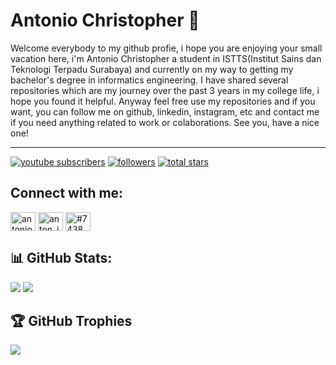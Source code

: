 <h1>Antonio Christopher 🤘</h1>
<p>Welcome everybody to my github profie, i hope you are enjoying your small vacation here, i'm Antonio Christopher a student in ISTTS(Institut Sains dan Teknologi Terpadu Surabaya) and currently on my way to getting my bachelor's degree in informatics engineering. I have shared several repositories which are my journey over the past 3 years in my college life, i hope you found it helpful. Anyway feel free use my repositories and if you want, you can follow me on github, linkedin, instagram, etc and contact me if you need anything related to work or colaborations. See you, have a nice one!</p>
<hr>
<p align="left">
      <a href="https://www.youtube.com/watch?v=dQw4w9WgXcQ&pp=ygUIcmlja3JvbGw%3D">
         <img alt="youtube subscribers" title="Subscribe to my YouTube channel" src="https://custom-icon-badges.demolab.com/youtube/channel/subscribers/UCuAXFkgsw1L7xaCfnd5JJOw?color=%23E05D44&label=YOUTUBE&logo=video&logoColor=white&style=for-the-badge&labelColor=CE4630"/></a> 
      <a href="https://github.com/AntonioCR11?tab=followers">
         <img alt="followers" title="Follow me on Github" src="https://custom-icon-badges.demolab.com/github/followers/AntonioCR11?color=236ad3&labelColor=1155ba&style=for-the-badge&logo=person-add&label=Follow&logoColor=white"/></a>
      <a href="https://github.com/AntonioCR11?tab=repositories&sort=stargazers">
         <img alt="total stars" title="Total stars on GitHub" src="https://custom-icon-badges.demolab.com/github/stars/AntonioCR11?color=55960c&style=for-the-badge&labelColor=488207&logo=star"/></a>
   </p>

## Connect with me:
<p align="left">
<a href="https://www.linkedin.com/in/antonio-christopher-6ba341159/" target="blank"><img align="center" src="https://raw.githubusercontent.com/rahuldkjain/github-profile-readme-generator/master/src/images/icons/Social/linked-in-alt.svg" alt="antonio christopher" height="30" width="40" /></a>
<a href="https://instagram.com/anton_io11" target="blank"><img align="center" src="https://raw.githubusercontent.com/rahuldkjain/github-profile-readme-generator/master/src/images/icons/Social/instagram.svg" alt="anton_io11" height="30" width="40" /></a>
<a href="https://discord.gg/#7438" target="blank"><img align="center" src="https://raw.githubusercontent.com/rahuldkjain/github-profile-readme-generator/master/src/images/icons/Social/discord.svg" alt="#7438" height="30" width="40" /></a>
</p>


## 📊 GitHub Stats:
![](https://github-readme-stats.vercel.app/api?username=AntonioCR11&theme=dark&hide_border=false&include_all_commits=false&count_private=false)
![](https://github-readme-stats.vercel.app/api/top-langs/?username=AntonioCR11&theme=dark&hide_border=false&include_all_commits=false&count_private=false&layout=compact)

## 🏆 GitHub Trophies
![](https://github-profile-trophy.vercel.app/?username=AntonioCR11&theme=radical&no-frame=false&no-bg=true&margin-w=4)

<!-- Proudly created with GPRM ( https://gprm.itsvg.in ) -->
